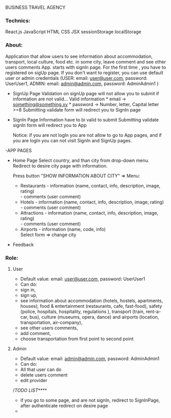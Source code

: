 BUSINESS TRAVEL  AGENCY

### Technics:
React.js
JavaScript
HTML
CSS
JSX
sessionStorage
localStorage

### About:
Application that allow users to see information about accommodation, transport, local culture, food etc. in some city, leave comment and see other users comments
App. starts with signIn page. For the first time , you have to registered on sigUp page. If you don't want to register, you can use default user or admin credentials 
    (USER: email: user@user.com, password: UserUser1, ADMIN: email: admin@admin.com, password: AdminAdmin1 )
- SignUp Page
    Validation on signUp page will not allow you to submit if information are not valid...
    Valid information
        * email -> something@something.xy
        * password -> Number, letter, Capital letter >=8
    Submitting validate form will redirect you to SignIn page

- SignIn Page
    Information have to bi valid to submit
    Submitting validate signIn form will redirect you to App

    Notice: if you are not logIn you are not allow to go to App pages, and if you are logIn you can not visit SignIn and SignUp pages.
    
    
-APP PAGES
- Home Page
    Select country, and than city from drop-down menu. Redirect to desire city page with information.

    Press button "SHOW INFORMATION ABOUT CITY" => 
    Menu:
    - Restaurants - information (name, contact, info, description, image, rating)   
                  - comments (user comment)
    - Hotels - information (name, contact, info, description, image, rating)   
                  - comments (user comment)
    - Attractions - information (name, contact, info, description, image, rating)   
                  - comments (user comment)
    - Airports - information (name, code, info)   
    Select form => change city
- Feedback
                  


        

 
    

### Role:
1. User
    * Default value:
      email: user@user.com, password: UserUser1
    * Can do:
    - sign in,
    - sign up,
    - see information about accommodation (hotels, hostels, apartments, houses), food & entertainment (restaurants, cafe, fast-food), safety (police, hospitals, hospitality, regulations ), transport (train, rent-a-car, bus), culture (museums, opera, dance) and airports (location, transportation, air-company),
    - see other users comments,
    - add comment,
    - choose transportation from first point to second point

2. Admin
    * Default value:
    email: admin@admin.com, password: AdminAdmin1
    * Can do:
    - All that user can do
    - delete users comment
    - edit provider

    /*TODO LIST*****  
    * if you go to some page, and are not signIn, redirect to SignInPage, after authenticate redirect on desire page
    * 